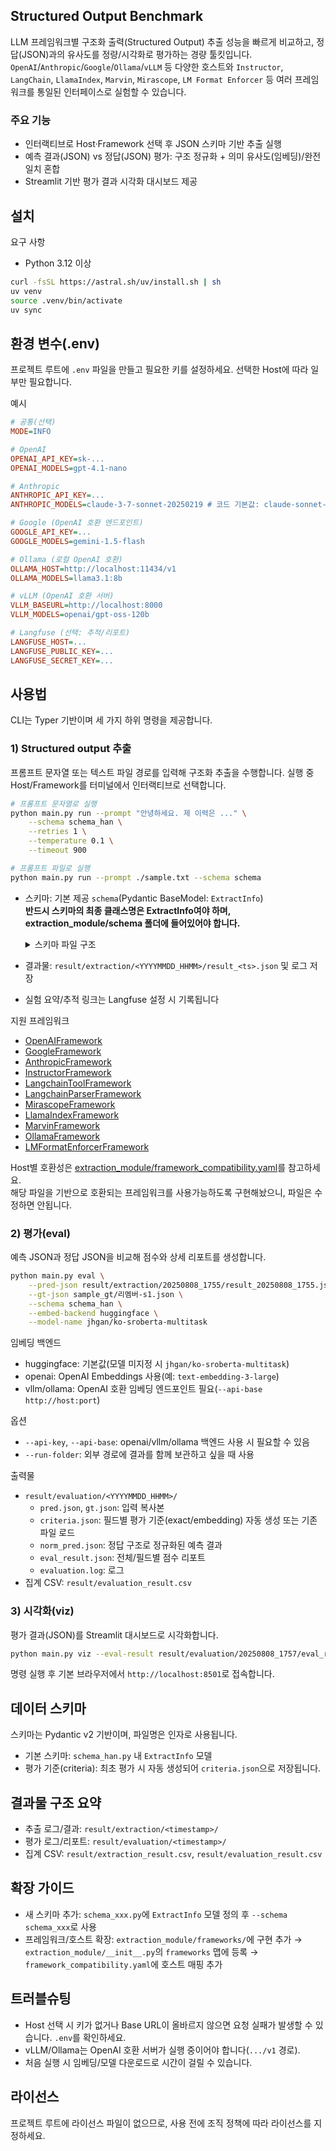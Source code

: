 ## Structured Output Benchmark

LLM 프레임워크별 구조화 출력(Structured Output) 추출 성능을 빠르게 비교하고, 정답(JSON)과의 유사도를 정량/시각화로 평가하는 경량 툴킷입니다. 
`OpenAI`/`Anthropic`/`Google`/`Ollama`/`vLLM` 등 다양한 호스트와 `Instructor`, `LangChain`, `LlamaIndex`, `Marvin`, `Mirascope`, `LM Format Enforcer` 등 여러 프레임워크를 통일된 인터페이스로 실험할 수 있습니다.

### 주요 기능
- 인터랙티브로 Host·Framework 선택 후 JSON 스키마 기반 추출 실행
- 예측 결과(JSON) vs 정답(JSON) 평가: 구조 정규화 + 의미 유사도(임베딩)/완전일치 혼합
- Streamlit 기반 평가 결과 시각화 대시보드 제공


## 설치

요구 사항
- Python 3.12 이상

```bash
curl -fsSL https://astral.sh/uv/install.sh | sh
uv venv
source .venv/bin/activate
uv sync
```

## 환경 변수(.env)
프로젝트 루트에 `.env` 파일을 만들고 필요한 키를 설정하세요. 선택한 Host에 따라 일부만 필요합니다.

예시
```ini
# 공통(선택)
MODE=INFO

# OpenAI
OPENAI_API_KEY=sk-...
OPENAI_MODELS=gpt-4.1-nano

# Anthropic
ANTHROPIC_API_KEY=...
ANTHROPIC_MODELS=claude-3-7-sonnet-20250219 # 코드 기본값: claude-sonnet-4-20250514

# Google (OpenAI 호환 엔드포인트)
GOOGLE_API_KEY=...
GOOGLE_MODELS=gemini-1.5-flash

# Ollama (로컬 OpenAI 호환)
OLLAMA_HOST=http://localhost:11434/v1
OLLAMA_MODELS=llama3.1:8b

# vLLM (OpenAI 호환 서버)
VLLM_BASEURL=http://localhost:8000
VLLM_MODELS=openai/gpt-oss-120b

# Langfuse (선택: 추적/리포트)
LANGFUSE_HOST=...
LANGFUSE_PUBLIC_KEY=...
LANGFUSE_SECRET_KEY=...
```


## 사용법
CLI는 Typer 기반이며 세 가지 하위 명령을 제공합니다.

### 1) Structured output 추출
프롬프트 문자열 또는 텍스트 파일 경로를 입력해 구조화 추출을 수행합니다. 실행 중 Host/Framework를 터미널에서 인터랙티브로 선택합니다.

```bash
# 프롬프트 문자열로 실행
python main.py run --prompt "안녕하세요. 제 이력은 ..." \
	--schema schema_han \
	--retries 1 \
	--temperature 0.1 \
	--timeout 900

# 프롬프트 파일로 실행
python main.py run --prompt ./sample.txt --schema schema
```

- 스키마: 기본 제공 `schema`(Pydantic BaseModel: `ExtractInfo`) <br>
	**반드시 스키마의 최종 클래스명은 ExtractInfo여야 하며, extraction_module/schema 폴더에 들어있어야 합니다.**
	<details>
	<summary>스키마 파일 구조</summary>

	```python
	from pydantic import BaseModel, Field
	from typing import List, Optional

	# 개인정보
	class PersonalInfo(BaseModel):
		name: Optional[str] = Field(description="이름", default=None)
		gender: Optional[str] = Field(description="성별(남자/여자)", default=None)
		nationality_type: Optional[str] = Field(description="외국인/내국인", default=None)
		nationality: Optional[str] = Field(description="국가명", default=None)
		birth: Optional[str] = Field(description="생년월일(yyyy 또는 yyyy-mm-dd 또는 yyyy-mm)", default=None)
		contacts: List[str] = Field(description="연락처(전화번호)", default_factory=list)
		email: Optional[str] = Field(description="이메일", default=None)
		address: Optional[str] = Field(description="주소", default=None)
		available_date: Optional[str] = Field(description="입사가능시기", default=None)
		sns_links: List[str] = Field(description="SNS 링크(깃헙/링크드인/블로그 등)", default_factory=list)
		desired_job: Optional[str] = Field(description="희망직무", default=None)
		desired_location: Optional[str] = Field(description="희망 근무지", default=None)
		desired_position: Optional[str] = Field(description="희망 직급", default=None)
		desired_salary: Optional[str] = Field(description="희망 급여", default=None)

	class MilitaryService(BaseModel):
		military_status: Optional[str] = Field(description="병역대상(군필, 미필, 면제, 복무중, 해당없음)", default=None)
		service_start_date: Optional[str] = Field(description="입대년월일(yyyy 또는 yyyy-mm-dd 또는 yyyy-mm)", default=None)
		service_end_date: Optional[str] = Field(description="제대년월일(yyyy 또는 yyyy-mm-dd 또는 yyyy-mm)", default=None)
		military_branch: Optional[str] = Field(description="군별(육군,해군,공군,해병 등)", default=None)
		rank: Optional[str] = Field(description="제대계급(이병, 일병, 상병, 병장)", default=None)

	class ExtractInfo(BaseModel):
		personal_info: Optional[PersonalInfo] = Field(description="개인정보", default=None)
		military_service: Optional[MilitaryService] = Field(description="병역", default=None)
	```
	</details>

- 결과물: `result/extraction/<YYYYMMDD_HHMM>/result_<ts>.json` 및 로그 저장
- 실험 요약/추적 링크는 Langfuse 설정 시 기록됩니다

지원 프레임워크
- [OpenAIFramework](https://platform.openai.com/docs/guides/structured-outputs)
- [GoogleFramework](https://ai.google.dev/gemini-api/docs/structured-output?lang=python&authuser=1&hl=ko)
- [AnthropicFramework](https://docs.anthropic.com/en/docs/agents-and-tools/tool-use/overview#json-mode)
- [InstructorFramework](https://python.useinstructor.com/)
- [LangchainToolFramework](https://python.langchain.com/docs/how_to/structured_output/#the-with_structured_output-method)
- [LangchainParserFramework](https://python.langchain.com/docs/how_to/structured_output/#prompting-and-parsing-model-outputs-directly)
- [MirascopeFramework](https://mirascope.com/docs/mirascope/learn/output_parsers)
- [LlamaIndexFramework](https://docs.llamaindex.ai/en/stable/examples/output_parsing/llm_program/)
- [MarvinFramework](https://github.com/PrefectHQ/marvin)
- [OllamaFramework](https://ollama.com/blog/structured-outputs)
- [LMFormatEnforcerFramework](https://github.com/noamgat/lm-format-enforcer)


Host별 호환성은 [extraction_module/framework_compatibility.yaml](extraction_module/framework_compatibility.yaml)를 참고하세요. <br>
해당 파일을 기반으로 호환되는 프레임워크를 사용가능하도록 구현해놨으니, 파일은 수정하면 안됩니다.


### 2) 평가(eval)
예측 JSON과 정답 JSON을 비교해 점수와 상세 리포트를 생성합니다.

```bash
python main.py eval \
	--pred-json result/extraction/20250808_1755/result_20250808_1755.json \
	--gt-json sample_gt/리멤버-s1.json \
	--schema schema_han \
	--embed-backend huggingface \
	--model-name jhgan/ko-sroberta-multitask
```

임베딩 백엔드
- huggingface: 기본값(모델 미지정 시 `jhgan/ko-sroberta-multitask`)
- openai: OpenAI Embeddings 사용(예: `text-embedding-3-large`)
- vllm/ollama: OpenAI 호환 임베딩 엔드포인트 필요(`--api-base http://host:port`)

옵션
- `--api-key`, `--api-base`: openai/vllm/ollama 백엔드 사용 시 필요할 수 있음
- `--run-folder`: 외부 경로에 결과를 함께 보관하고 싶을 때 사용

출력물
- `result/evaluation/<YYYYMMDD_HHMM>/`
	- `pred.json`, `gt.json`: 입력 복사본
	- `criteria.json`: 필드별 평가 기준(exact/embedding) 자동 생성 또는 기존 파일 로드
	- `norm_pred.json`: 정답 구조로 정규화된 예측 결과
	- `eval_result.json`: 전체/필드별 점수 리포트
	- `evaluation.log`: 로그
- 집계 CSV: `result/evaluation_result.csv`


### 3) 시각화(viz)
평가 결과(JSON)를 Streamlit 대시보드로 시각화합니다.

```bash
python main.py viz --eval-result result/evaluation/20250808_1757/eval_result.json
```

명령 실행 후 기본 브라우저에서 `http://localhost:8501`로 접속합니다.


## 데이터 스키마
스키마는 Pydantic v2 기반이며, 파일명은 인자로 사용됩니다.
- 기본 스키마: `schema_han.py` 내 `ExtractInfo` 모델
- 평가 기준(criteria): 최초 평가 시 자동 생성되어 `criteria.json`으로 저장됩니다.


## 결과물 구조 요약
- 추출 로그/결과: `result/extraction/<timestamp>/`
- 평가 로그/리포트: `result/evaluation/<timestamp>/`
- 집계 CSV: `result/extraction_result.csv`, `result/evaluation_result.csv`


## 확장 가이드
- 새 스키마 추가: `schema_xxx.py`에 `ExtractInfo` 모델 정의 후 `--schema schema_xxx`로 사용
- 프레임워크/호스트 확장: `extraction_module/frameworks/`에 구현 추가 → `extraction_module/__init__.py`의 `frameworks` 맵에 등록 → `framework_compatibility.yaml`에 호스트 매핑 추가


## 트러블슈팅
- Host 선택 시 키가 없거나 Base URL이 올바르지 않으면 요청 실패가 발생할 수 있습니다. `.env`를 확인하세요.
- vLLM/Ollama는 OpenAI 호환 서버가 실행 중이어야 합니다(`.../v1` 경로).
- 처음 실행 시 임베딩/모델 다운로드로 시간이 걸릴 수 있습니다.


## 라이선스
프로젝트 루트에 라이선스 파일이 없으므로, 사용 전에 조직 정책에 따라 라이선스를 지정하세요.

